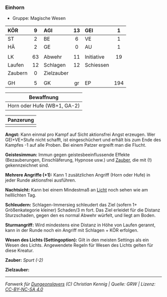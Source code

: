 ### Einhorn

- Gruppe: Magische Wesen

| KÖR     |  9  | AGI        | 13  | GEI        |  1  |
| :------ | :-: | :--------- | :-: | :--------- | :-: |
| ST      |  2  | BE         |  6  | VE         |  1  |
| HÄ      |  2  | GE         |  0  | AU         |  1  |
|         |     |            |     |            |     |
| LK      | 63  | Abwehr     | 11  | Initiative | 19  |
| Laufen  | 12  | Schlagen   | 12  | Schiessen  |     |
| Zaubern |  0  | Zielzauber |     |            |     |
|         |     |            |     |            |     |
| GH      |  5  | GK         | gr  | EP         | 194 |

|         Bewaffnung          |
| :-------------------------: |
| Horn oder Hufe (WB+1, GA-2) |

| Panzerung |
| :-------: |
|           |

**Angst:** Kann einmal pro Kampf auf Sicht aktionsfrei Angst erzeugen. Wer GEI+VE+Stufe nicht schafft, ist eingeschüchert und erhält bis zum Ende des Kampfes -1 auf alle Proben. Bei einem Patzer ergreift man die Flucht.

**Geistesimmun:** Immun gegen geistesbeeinflussende Effekte (Bezauberungen, Einschläferung, Hypnose usw.) und [Zauber](../../fanwerk/zauber/zauber.md), die mit (!) gekennzeichnet sind.

**Mehrere Angriffe (+1):** Kann 1 zusätzlichen Angriff (Horn oder Hufe) in jeder Runde aktionsfrei ausführen.

**Nachtsicht:** Kann bei einem Mindestmaß an [Licht](../../grw/zauber/licht.md) noch sehen wie am helllichten Tag.

**Schleudern:** Schlagen-Immersieg schleudert das Ziel (sofern 1+ Größenkategorie kleiner) Schaden/3 m fort. Das Ziel erleidet für die Distanz Sturzschaden, gegen den es normal Abwehr würfelt, und liegt am Boden.

**Sturmangriff:** Wird mindestens eine Distanz in Höhe von Laufen gerannt, kann in der Runde noch ein Angriff mit Schlagen + KÖR erfolgen.

**Wesen des Lichts (Settingoption):** Gilt in den meisten Settings als ein Wesen des Lichts. Angewendete Regeln für Wesen des Lichts gelten für diese Kreatur.

**Zauber:** _Spurt (-2)_

**Zielzauber:**

---

_Fanwerk für [Dungeonslayers](https://www.dungeonslayers.net/) (C) Christian Kennig | Quelle: GRW | Lizenz: [CC-BY-NC-SA 4.0](https://creativecommons.org/licenses/by-nc-sa/4.0/deed.de)_
